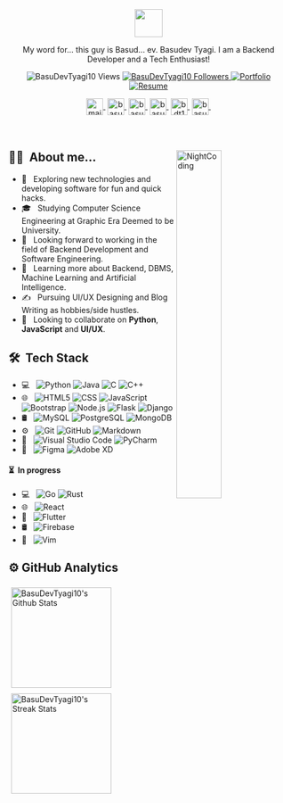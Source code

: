 <div align="center">
    <img src="https://i.postimg.cc/wvxDXNRG/ezgif-com-gif-maker.gif" height="50px">
    <p>My word for... this guy is Basud... ev. Basudev Tyagi. I am a Backend Developer and a Tech Enthusiast!</p>
    <p align="center">
        <img src="https://komarev.com/ghpvc/?username=BasuDevTyagi10&label=Profile%20views&color=blueviolet&style=flat" alt="BasuDevTyagi10 Views" />
        <a href="https://github.com/BasuDevTyagi10?tab=followers"><img src="https://img.shields.io/github/followers/BasuDevTyagi10?label=Followers&style=social" alt="BasuDevTyagi10 Followers">
        </a>
        <a href="https://basudevtyagi.vercel.app"><img alt="Portfolio" src="https://img.shields.io/badge/View-Portfolio-blueviolet?style=flat"></a>
        <a href="https://basudevtyagi.vercel.app/resources/Basudev%20Tyagi.pdf"><img alt="Resume" src="https://img.shields.io/badge/View-Resume-blueviolet?style=flat"></a>
    </p>
    <div>
        <a href="mailto:basudevtyagi10@gmail.com" target="blank"><img align="center" src="https://cdn-icons-png.flaticon.com/512/831/831306.png" alt="mail" height="30" width="30"/>&nbsp;</a>
        <a href="https://twitter.com/basudev10tyagi" target="blank"><img align="center" src="https://abs.twimg.com/responsive-web/client-web/icon-ios.b1fc727a.png" alt="basudev10tyagi" height="30" width="30"/>&nbsp;</a>
        <a href="https://www.linkedin.com/in/basudevtyagi/" target="blank"><img align="center" src="https://cdn-icons-png.flaticon.com/512/3536/3536505.png" alt="basudevtyagi" height="30" width="30"/>&nbsp;</a>
        <a href="https://www.instagram.com/basudev.tyagi/" target="blank"><img align="center" src="https://cdn-icons-png.flaticon.com/512/2111/2111463.png" alt="basudev.tyagi" height="30" width="30"/>&nbsp;</a>
        <a href="https://www.hackerrank.com/basudevtyagi" target="blank"><img align="center" src="https://www.hackerrank.com/wp-content/uploads/2020/05/hackerrank_cursor_favicon_480px-150x150.png" alt="bdt101" height="30" width="30"/>&nbsp;</a>
        <a href="https://leetcode.com/tyagi101basudev/" target="blank"><img align="center" src="https://leetcode.com/favicon-192x192.png" alt="basudevtyagi" height="30" width="30"/>&nbsp;</a>
    </div>
</div>
<div><br><br></div>
<div>
<img alt="NightCoding" src="https://cdn.dribbble.com/users/461802/screenshots/4753031/designergif.gif" width="40%" align="right"/>

<h2>👨‍💻 &nbsp;About me...</h2>
    
- 🤔 &nbsp; Exploring new technologies and developing software for fun and quick hacks.
- 🎓 &nbsp; Studying Computer Science Engineering at Graphic Era Deemed to be University.
- 💼 &nbsp; Looking forward to working in the field of Backend Development and Software Engineering.
- 🌱 &nbsp; Learning more about Backend, DBMS, Machine Learning and Artificial Intelligence.
- ✍️ &nbsp; Pursuing UI/UX Designing and Blog Writing as hobbies/side hustles.
- 🤝 &nbsp; Looking to collaborate on **Python**, <b>JavaScript</b> and <b>UI/UX</b>.
</div>

<div>
<h2> 🛠 &nbsp;Tech Stack</h2>

- 💻 &nbsp;
  ![Python](https://img.shields.io/badge/-Python-333333?style=flat&logo=python)
  ![Java](https://img.shields.io/badge/-Java-333333?style=flat&logo=java)
  ![C](https://img.shields.io/badge/-C-333333?style=flat&logo=C)
  ![C++](https://img.shields.io/badge/-C++-333333?style=flat&logo=C%2B%2B&logoColor=00599C)
- 🌐 &nbsp;
  ![HTML5](https://img.shields.io/badge/-HTML5-333333?style=flat&logo=HTML5)
  ![CSS](https://img.shields.io/badge/-CSS-333333?style=flat&logo=CSS3&logoColor=1572B6)
  ![JavaScript](https://img.shields.io/badge/-JavaScript-333333?style=flat&logo=javascript)
  ![Bootstrap](https://img.shields.io/badge/-Bootstrap-333333?style=flat&logo=bootstrap&logoColor=563D7C)
  ![Node.js](https://img.shields.io/badge/-Node.js-333333?style=flat&logo=node.js)
  ![Flask](https://img.shields.io/badge/-Flask-333333?style=flat&logo=flask)
  ![Django](https://img.shields.io/badge/-Django-333333?style=flat&logo=django)
- 🛢 &nbsp;
  ![MySQL](https://img.shields.io/badge/-MySQL-333333?style=flat&logo=mysql)
  ![PostgreSQL](https://img.shields.io/badge/-PostgreSQL-333333?style=flat&logo=postgresql)
  ![MongoDB](https://img.shields.io/badge/-MongoDB-333333?style=flat&logo=mongodb)
- ⚙️ &nbsp;
  ![Git](https://img.shields.io/badge/-Git-333333?style=flat&logo=git)
  ![GitHub](https://img.shields.io/badge/-GitHub-333333?style=flat&logo=github)
  ![Markdown](https://img.shields.io/badge/-Markdown-333333?style=flat&logo=markdown)
- 🔧 &nbsp;
  ![Visual Studio Code](https://img.shields.io/badge/-Visual%20Studio%20Code-333333?style=flat&logo=visual-studio-code&logoColor=007ACC)
  ![PyCharm](https://img.shields.io/badge/-PyCharm-333333?style=flat&logo=pycharm)
- 🎨 &nbsp;
  ![Figma](https://img.shields.io/badge/-Figma-333333?style=flat&logo=figma)
  ![Adobe XD](https://img.shields.io/badge/-Adobe%20XD-333333?style=flat&logo=adobe-xd)
    
<h4> ⏳ &nbsp;In progress</h4>

- 💻 &nbsp;
  ![Go](https://img.shields.io/badge/-Golang-333333?style=flat&logo=go)
  ![Rust](https://img.shields.io/badge/-Rust-333333?style=flat&logo=rust)
- 🌐 &nbsp;
  ![React](https://img.shields.io/badge/-React-333333?style=flat&logo=react)
- 📱 &nbsp;
  ![Flutter](https://img.shields.io/badge/-Flutter-333333?style=flat&logo=flutter)
- 🛢 &nbsp;
  ![Firebase](https://img.shields.io/badge/-Firebase-333333?style=flat&logo=firebase)
- 🔧 &nbsp;
  ![Vim](https://img.shields.io/badge/-Vim-333333?style=flat&logo=vim)

</div>

<div>
<h2>⚙️&nbsp;GitHub Analytics</h2>
<img height="180px" style="margin: 5px" src="https://github-readme-stats.vercel.app/api?username=BasuDevTyagi10&count_private=true&show_icons=true&locale=en&theme=midnight-purple" alt="BasuDevTyagi10's Github Stats"/>

<img height="180px" style="margin: 5px" src="https://github-readme-streak-stats.herokuapp.com/?user=BasuDevTyagi10&show_icons=true&theme=midnight-purple" alt="BasuDevTyagi10's Streak Stats" />
</div>

